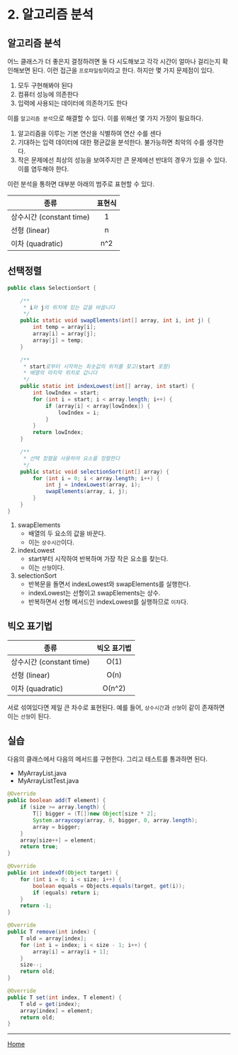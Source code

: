 # 2. 알고리즘 분석

## 알고리즘 분석
어느 클래스가 더 좋은지 결정하려면 둘 다 시도해보고 각각 시간이 얼마나 걸리는지 
확인해보면 된다. 이런 접근을 `프로파일링`이라고 한다. 하지만 몇 가지 문제점이 있다.

1. 모두 구현해봐야 된다
1. 컴퓨터 성능에 의존한다
1. 입력에 사용되는 데이터에 의존하기도 한다

이를 `알고리즘 분석`으로 해결할 수 있다. 이를 위해선 몇 가지 가정이 필요하다.

1. 알고리즘을 이루는 기본 연산을 식별하여 연산 수를 센다
1. 기대하는 입력 데이터에 대한 평균값을 분석한다. 불가능하면 최악의 수를 생각한다.
1. 작은 문제에선 최상의 성능을 보여주지만 큰 문제에선 반대의 경우가 있을 수 있다.
   이를 염두해야 한다.
   
이런 분석을 통하면 대부분 아래의 범주로 표현할 수 있다.

|           종류          | 표현식 |
|------------------------|:-----:|
| 상수시간 (constant time) | 1     |
| 선형 (linear)           | n     |
| 이차 (quadratic)        | n^2   |


## 선택정렬
```java
public class SelectionSort {

	/**
	 * i와 j의 위치에 있는 값을 바꿉니다
	 */
	public static void swapElements(int[] array, int i, int j) {
		int temp = array[i];
		array[i] = array[j];
		array[j] = temp;
	}

	/**
	 * start로부터 시작하는 최솟값의 위치를 찾고(start 포함)
	 * 배열의 마지막 위치로 갑니다
	 */
	public static int indexLowest(int[] array, int start) {
		int lowIndex = start;
		for (int i = start; i < array.length; i++) {
			if (array[i] < array[lowIndex]) {
				lowIndex = i;
			}
		}
		return lowIndex;
	}

	/**
	 * 선택 정렬을 사용하여 요소를 정렬한다
	 */
	public static void selectionSort(int[] array) {
		for (int i = 0; i < array.length; i++) {
			int j = indexLowest(array, i);
			swapElements(array, i, j);
		}
	}
}
```

1. swapElements
    - 배열의 두 요소의 값을 바꾼다. 
    - 이는 `상수시간`이다.
1. indexLowest
    - start부터 시작하여 반복하며 가장 작은 요소를 찾는다.
    - 이는 `선형`이다.
1. selectionSort
    - 반복문을 돌면서 indexLowest와 swapElements를 실행한다.
    - indexLowest는 선형이고 swapElements는 상수.
    - 반복하면서 선형 메서드인 indexLowest를 실행하므로 `이차`다.
    
## 빅오 표기법

|           종류          | 빅오 표기법 |
|------------------------|:--------:|
| 상수시간 (constant time) | O(1)     |
| 선형 (linear)           | O(n)     |
| 이차 (quadratic)        | O(n^2)   |

서로 섞여있다면 제일 큰 차수로 표현된다. 예를 들어, `상수시간`과 `선형`이 같이 존재하면 
이는 `선형`이 된다.

## 실습
다음의 클래스에서 다음의 메서드를 구현한다. 그리고 테스트를 통과하면 된다.

- MyArrayList.java
- MyArrayListTest.java

```java
@Override
public boolean add(T element) {
    if (size >= array.length) {
        T[] bigger = (T[])new Object[size * 2];
        System.arraycopy(array, 0, bigger, 0, array.length);
        array = bigger;
    }
    array[size++] = element;
    return true;
}
```
    
```java
@Override
public int indexOf(Object target) {
    for (int i = 0; i < size; i++) {
        boolean equals = Objects.equals(target, get(i));
        if (equals) return i;
    }
    return -1;
}
```

```java
@Override
public T remove(int index) {
    T old = array[index];
    for (int i = index; i < size - 1; i++) {
        array[i] = array[i + 1];
    }
    size--;
    return old;
}
```

```java
@Override
public T set(int index, T element) {
    T old = get(index);
    array[index] = element;
    return old;
}
```

---
[Home](../README.md)
